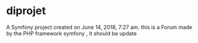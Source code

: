 diprojet
========

A Symfony project created on June 14, 2018, 7:27 am.
this is a Forum made by the PHP framework symfony , it should be update 
